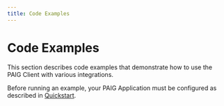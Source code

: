 ```yaml
---
title: Code Examples
---
```


# Code Examples

This section describes code examples that demonstrate how to use the PAIG Client with various integrations.

Before running an example, your PAIG Application must be configured as described in [Quickstart](../quick-start.md#configuration).
